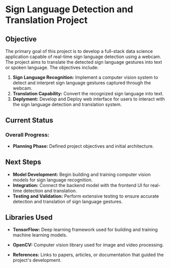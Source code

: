 # Sign Language Detection and Translation Project

## Objective
The primary goal of this project is to develop a full-stack data science application capable of real-time sign language detection using a webcam. The project aims to translate the detected sign language gestures into text or spoken language. The objectives include:

1. **Sign Language Recognition:** Implement a computer vision system to detect and interpret sign language gestures captured through the webcam.
2. **Translation Capability:** Convert the recognized sign language into text.
3. **Deplyment:** Develop and Deploy web interface for users to interact with the sign language detection and translation system.

## Current Status

### Overall Progress:
- **Planning Phase:** Defined project objectives and initial architecture.

## Next Steps
- **Model Development:** Begin building and training computer vision models for sign language recognition.
- **Integration:** Connect the backend model with the frontend UI for real-time detection and translation.
- **Testing and Validation:** Perform extensive testing to ensure accurate detection and translation of sign language gestures.

## Libraries Used
- **TensorFlow:** Deep learning framework used for building and training machine learning models.
- **OpenCV:** Computer vision library used for image and video processing.

- **References:** Links to papers, articles, or documentation that guided the project's development.
